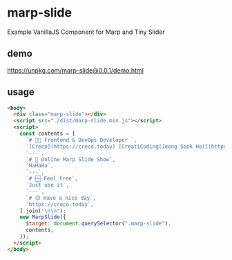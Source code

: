 # marp-slide

Example VanillaJS Component for Marp and Tiny Slider

## demo

https://unpkg.com/marp-slide@0.0.1/demo.html

## usage

```html
<body>
  <div class="marp-slide"></div>
  <script src="./dist/marp-slide.min.js"></script>
  <script>
    const contents = [
      `# 🧑‍💻 Frontend & DevOps Developer `,
      `[Creco](https://creco.today) [CreatiCoding(Jeong Seok Ho)](https://github.com/CreatiCoding)`,
      `---`,
      `# 🌠 Online Marp Slide Show`,
      `HaHaHa`,
      `---`,
      `# 🆓 Feel free`,
      `Just use it`,
      `---`,
      `# 😉 Have a nice day`,
      `https://creco.today`,
    ].join("\n\n");
    new MarpSlide({
      $target: document.querySelector(".marp-slide"),
      contents,
    });
  </script>
</body>
```

